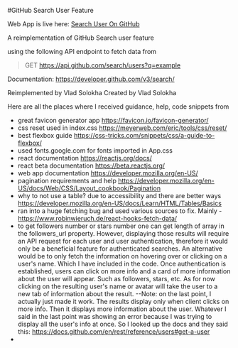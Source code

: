 #GitHub Search User Feature

Web App is live here: [Search User On GitHub](https://searcghuserongithub.netlify.app)

A reimplementation of GitHub Search user feature

using the following API endpoint to fetch data from

>GET https://api.github.com/search/users?q=example

Documentation: https://developer.github.com/v3/search/ 

Reimplemented by Vlad Solokha
Created by Vlad Solokha

Here are all the places where I received guidance, help, code snippets from

- great favicon generator app https://favicon.io/favicon-generator/ 
- css reset used in index.css https://meyerweb.com/eric/tools/css/reset/
- best flexbox guide https://css-tricks.com/snippets/css/a-guide-to-flexbox/
- used fonts.google.com for fonts imported in App.css
- react documentation https://reactjs.org/docs/
- react beta documentation https://beta.reactjs.org/
- web app documentation https://developer.mozilla.org/en-US/
- pagination requirements and help https://developer.mozilla.org/en-US/docs/Web/CSS/Layout_cookbook/Pagination
- why to not use a table? due to accessibility and there are better ways https://developer.mozilla.org/en-US/docs/Learn/HTML/Tables/Basics
- ran into a huge fetching bug and used various sources to fix. Mainly - https://www.robinwieruch.de/react-hooks-fetch-data/
- to get followers number or stars number one can get length of array in the followers_url property. However, displaying those results will require an API request for each user and user authentication, therefore it would only be a beneficial feature for authenticated searches. An alternative would be to only fetch the information on hovering over or clicking on a user's name. Which I have included in the code. Once authentication is established, users can click on more info and a card of more information about the user will appear. Such as followers, stars, etc. As for now clicking on the resulting user's name or avatar will take the user to a new tab of information about the result. 
  --Note: on the last point, I actually just made it work. The results display only when client clicks on more info. Then it displays more information about the user. Whatever I said in the last point was showing an error because I was trying to display all the user's info at once. So I looked up the docs and they said this: https://docs.github.com/en/rest/reference/users#get-a-user
- 


